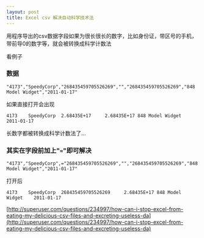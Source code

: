 ```yaml
---
layout: post
title: Excel csv 解决自动科学技术法
---
```


用程序导出的csv数据字段如果为很长很长的数字，比如身份证，带区号的手机，带前导0的数字等，就会被转换成科学计数法

看例子

### 数据

```
"4173","SpeedyCorp","268435459705526269","","268435459705526269","848 Model Widget","2011-01-17"
```

如果直接打开会出现

```
4173    SpeedyCorp  2.68435E+17     2.68435E+17 848 Model Widget    2011-01-17
```

长数字都被转换成科学计数法了...

### 其实在字段前加上"```=```"即可解决

```
"4173","SpeedyCorp",="268435459705526269","","268435459705526269","848 Model Widget","2011-01-17"
```

打开后

```
4173    SpeedyCorp  268435459705526269     2.68435E+17 848 Model Widget    2011-01-17
```

[http://superuser.com/questions/234997/how-can-i-stop-excel-from-eating-my-delicious-csv-files-and-excreting-useless-da](http://superuser.com/questions/234997/how-can-i-stop-excel-from-eating-my-delicious-csv-files-and-excreting-useless-da)